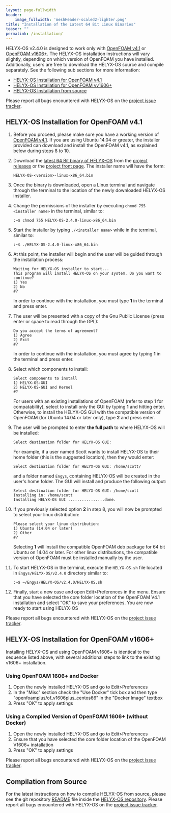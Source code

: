 ```yaml
---
layout: page-fullwidth
header:
    image_fullwidth: 'meshHeader-scaled2-lighter.png'
title: "Installation of the Latest 64 Bit Linux Binaries"
teaser: ""
permalink: /installation/
---
```


HELYX-OS v2.4.0 is designed to work only with [OpenFOAM v4.1](http://www.openfoam.org/archive/4.1/download/source.php) or [OpenFOAM v1606+](http://openfoam.com/download/install-binary.php).  The HELYX-OS installation instructions will vary slightly, depending on which version of OpenFOAM you have installed.  Additionally, users are free to download the HELYX-OS source and compile separately.  See the following sub sections for more information:

- [HELYX-OS Installation for OpenFOAM v4.1](#v41)
- [HELYX-OS Installation for OpenFOAM vv1606+](#v1606)
- [HELYX-OS Installation from source](#fromSource)

Please report all bugs encountered with HELYX-OS on the [project issue tracker](https://github.com/ENGYS/HELYX-OS/issues).
 
## <a name="v41"></a>HELYX-OS Installation for OpenFOAM v4.1 
1.  Before you proceed, please make sure you have a working version of [OpenFOAM v4.1](http://www.openfoam.org/archive/4.1/download/source.php).  If you are using Ubuntu 14.04 or greater, the installer provided can download and install the OpenFOAM v4.1, as explained below during steps 8 to 10.

2.  Download the [latest 64 Bit binary of HELYX-OS](https://github.com/ENGYS/HELYX-OS/releases/download/v2.4.0/HELYX-OS-2.4.0-linux-x86_64.bin) from the [project releases](https://github.com/ENGYS/HELYX-OS/releases) or the [project front page](http://engys.github.io/HELYX-OS/).  The installer name will have the form:

        HELYX-OS-<version>-linux-x86_64.bin

3.  Once the binary is downloaded, open a Linux terminal and navigate through the terminal to the location of the newly downloaded HELYX-OS installer.

4.  Change the permissions of the installer by executing ```chmod 755 <installer name>``` in the terminal, similar to:

        :~$ chmod 755 HELYX-OS-2.4.0-linux-x86_64.bin  
   
5.  Start the installer by typing ```./<installer name>``` while in the terminal, similar to:

        :~$ ./HELYX-OS-2.4.0-linux-x86_64.bin     

6.  At this point, the installer will begin and the user will be guided through the installation process:

        Waiting for HELYX-OS installer to start...
        This program will install HELYX-OS on your system. Do you want to continue?
        1) Yes
        2) No
        #?        

    In order to continue with the installation, you must type **1** in the terminal and press enter.<br>

7.  The user will be presented with a copy of the Gnu Public License (press enter or space to read through the GPL):

        Do you accept the terms of agreement?
        1) Agree
        2) Exit
        #?

    In order to continue with the installation, you must agree by typing **1** in the terminal and press enter.<br>

8.  Select which components to install:

        Select components to install
        1) HELYX-OS-GUI
        2) HELYX-OS-GUI and Kernel
        #?

    For users with an existing installations of OpenFOAM (refer to step 1 for compatability), select to install only the GUI by typing **1** and hitting enter.  Otherwise, to install the HELYX-OS GUI with the compatible version of OpenFOAM (for Ubuntu 14.04 or later only), type **2** and press enter.

9.  The user will be prompted to enter **the full path** to where HELYX-OS will be installed:

        Select destination folder for HELYX-OS GUI:

    For example, if a user named Scott wants to install HELYX-OS to their home folder (this is the suggested location), then they would enter:

        Select destination folder for HELYX-OS GUI: /home/scott/
    
    and a folder named ```Engys```, containing HELYX-OS will be created in the user's home folder.  The GUI will install and produce the following output:

        Select destination folder for HELYX-OS GUI: /home/scott
        Installing in: /home/scott
        Installing HELYX-OS GUI ................done.

10.  If you previously selected option **2** in step 8, you will now be prompted to select your linux distribution:

         Please select your linux distribution:
         1) Ubuntu (14.04 or later)
         2) Other
         #?
    
     Selecting **1** will install the compatible OpenFOAM deb package for 64 bit Ubuntu on 14.04 or later.  For other linux distributions, the compatible version of OpenFOAM must be installed manually by the user.
    
11.  To start HELYX-OS in the terminal, execute the ```HELYX-OS.sh``` file located in ```Engys/HELYX-OS/v2.4.0``` directory similar to:

         :~$ ~/Engys/HELYX-OS/v2.4.0/HELYX-OS.sh       

12.  Finally, start a new case and open Edit>Preferences in the menu.  Ensure that you have selected the core folder location of the OpenFOAM V4.1 installation and select "OK" to save your preferences.  You are now ready to start using HELYX-OS

Please report all bugs encountered with HELYX-OS on the [project issue tracker](https://github.com/ENGYS/HELYX-OS/issues).
## <a name="v1606"></a>HELYX-OS Installation for OpenFOAM v1606+

Installing HELYX-OS and using OpenFOAM v1606+ is identical to the sequence listed above, with several additional steps to link to the existing v1606+ installation.

### Using OpenFOAM 1606+ and Docker

1.  Open the newly installed HELYX-OS and go to Edit>Preferences
2.  In the "Misc" section check the "Use Docker" tick box and then type "openfoamplus/of_v1606plus_centos66" in the "Docker Image" textbox
3.  Press "OK" to apply settings 

### Using a Compiled Version of OpenFOAM 1606+ (without Docker)

1.  Open the newly installed HELYX-OS and go to Edit>Preferences
2.  Ensure that you have selected the core folder location of the OpenFOAM V1606+ installation
3.  Press "OK" to apply settings 

Please report all bugs encountered with HELYX-OS on the [project issue tracker](https://github.com/ENGYS/HELYX-OS/issues).
## <a name="fromSource"></a>Compilation from Source
For the latest instructions on how to compile HELYX-OS from source, please see the git repository [README](https://github.com/ENGYS/HELYX-OS/blob/master/README.md) file inside the [HELYX-OS repository](https://github.com/ENGYS/HELYX-OS).  Please report all bugs encountered with HELYX-OS on the [project issue tracker](https://github.com/ENGYS/HELYX-OS/issues).

